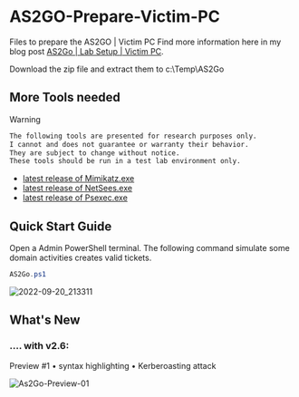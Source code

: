 # AS2GO-Prepare-Victim-PC
Files to prepare the AS2GO | Victim PC
Find more information here in my blog post [AS2Go | Lab Setup | Victim PC](https://herrhozi.com/2022/01/06/as2go-lab-setup-victim-pc/). 

Download the zip file and extract them to c:\Temp\AS2Go


## More Tools needed


Warning
  ```sh
  The following tools are presented for research purposes only. 
  I cannot and does not guarantee or warranty their behavior. 
  They are subject to change without notice. 
  These tools should be run in a test lab environment only.
  ```


- [latest release of Mimikatz.exe](https://github.com/gentilkiwi/mimikatz/releases/)
- [latest release of NetSees.exe](https://www.joeware.net/freetools/tools/netsess/)
- [latest release of Psexec.exe](https://docs.microsoft.com/en-us/sysinternals/downloads/psexec/)




## Quick Start Guide
Open a Admin PowerShell terminal. The following command simulate some domain activities creates valid tickets.
```PowerShell
AS2Go.ps1
```


![2022-09-20_213311](https://user-images.githubusercontent.com/96825160/191348294-84299b4b-f070-4a4e-8e94-196752335d6d.png)


## What's New 
### .... with v2.6:

Preview #1
	• syntax highlighting
 	• Kerberoasting attack

![As2Go-Preview-01](https://user-images.githubusercontent.com/96825160/203348771-4aa6f28c-6136-419f-989c-a206ceac6d1f.gif)

